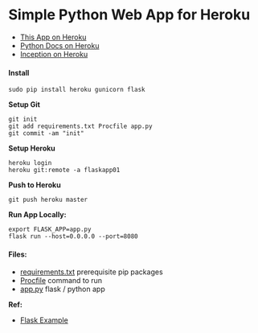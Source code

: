 # Simple Python Web App for Heroku

* [This App on Heroku](https://flaskapp01.herokuapp.com)  
* [Python Docs on Heroku](https://devcenter.heroku.com/categories/python-support)  
* [Inception on Heroku](https://github.com/EN10/InceptionHeroku)

#### Install

    sudo pip install heroku gunicorn flask

**Setup Git**

    git init
    git add requirements.txt Procfile app.py  
    git commit -am "init"  
    
**Setup Heroku**

    heroku login
    heroku git:remote -a flaskapp01

**Push to Heroku**

    git push heroku master
    
**Run App Locally:**

    export FLASK_APP=app.py
    flask run --host=0.0.0.0 --port=8080

#### Files:

* [requirements.txt](https://raw.githubusercontent.com/EN10/PythonHeroku/master/requirements.txt) prerequisite pip packages
* [Procfile](https://raw.githubusercontent.com/EN10/PythonHeroku/master/Procfile) command to run
* [app.py](https://raw.githubusercontent.com/EN10/PythonHeroku/master/app.py) flask / python app

**Ref:**

* [Flask Example](http://flask.pocoo.org)